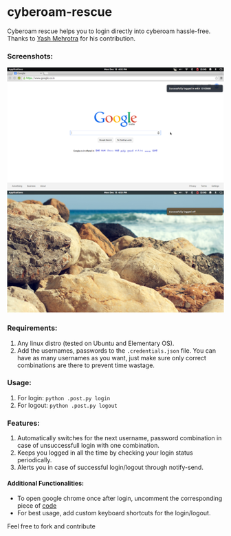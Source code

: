 cyberoam-rescue
===============
Cyberoam rescue helps you to login directly into cyberoam hassle-free.  
Thanks to [Yash Mehrotra](https://github.com/yashmehrotra) for his contribution.        

### Screenshots:  
![Login](https://github.com/526avijitgupta/cyberoam-rescue/blob/master/screenshots/login.png "Login")  
![Logout](https://github.com/526avijitgupta/cyberoam-rescue/blob/master/screenshots/logout.png "Logout")  

### Requirements:  
1. Any linux distro (tested on Ubuntu and Elementary OS).    
2. Add the usernames, passwords to the `.credentials.json` file. You can have as many usernames as you want, just make sure only correct combinations are there to prevent time wastage.      

### Usage:  
1. For login: `python .post.py login`  
2. For logout: `python .post.py logout`  

### Features:  
1. Automatically switches for the next username, password combination in case of unsuccessfull login with one combination.   
2. Keeps you logged in all the time by checking your login status periodically.  
3. Alerts you in case of successful login/logout through notify-send.  

#### Additional Functionalities:  
* To open google chrome once after login, uncomment the corresponding piece of [code](https://github.com/526avijitgupta/cyberoam-rescue/blob/master/.post.py#L98-103)    
* For best usage, add custom keyboard shortcuts for the login/logout.  

Feel free to fork and contribute
